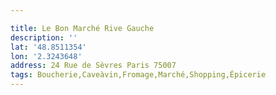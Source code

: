 ```yaml
---

title: Le Bon Marché Rive Gauche
description: ''
lat: '48.8511354'
lon: '2.3243648'
address: 24 Rue de Sèvres Paris 75007
tags: Boucherie,Caveàvin,Fromage,Marché,Shopping,Épicerie
---
```

